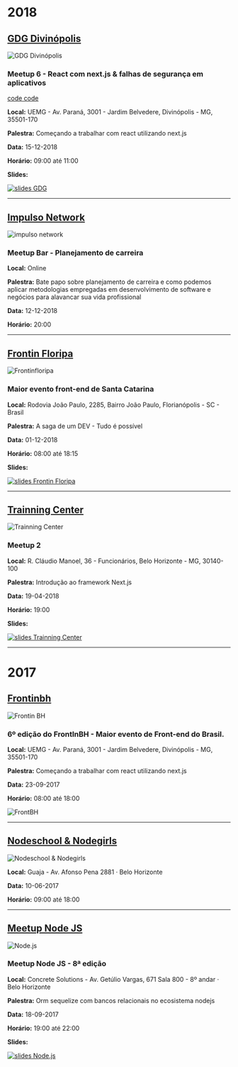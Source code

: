 
# 2018

## [GDG Divinópolis](https://www.meetup.com/pt-BR/GDG-Divinopolis/)
![GDG Divinópolis](assets/images/meetup-GDGDiv.jpeg)


### Meetup 6 - React com next.js & falhas de segurança em aplicativos

[code code](https://github.com/wharley/meetup-GDG)

__Local:__ UEMG - Av. Paraná, 3001 - Jardim Belvedere, Divinópolis - MG, 35501-170

__Palestra:__ Começando a trabalhar com react utilizando next.js

__Data:__ 15-12-2018

__Horário:__ 09:00 até 11:00

__Slides:__

[![slides GDG](assets/images/slidesGDGDiv.png)](https://docs.google.com/presentation/d/e/2PACX-1vRwx5xnpDZO5HI1jWyQ3oag_5X5noEA7vfLgfzs7dXOjZ2zCntAVXyGs-c6Rh1g1y_6nFKRnJy8yotY/pub?start=false&loop=false&delayms=3000)

---

## [Impulso Network](https://impulso.network/)
![impulso network](assets/images/impulso.jpg)


### Meetup Bar - Planejamento de carreira

__Local:__ Online

__Palestra:__ Bate papo sobre planejamento de carreira e como podemos aplicar metodologias empregadas em desenvolvimento de software e negócios para alavancar sua vida profissional

__Data:__ 12-12-2018

__Horário:__ 20:00

---

## [Frontin Floripa](http://frontinfloripa.com.br/)
![Frontinfloripa](assets/images/frontinfloripa.jpg)

### Maior evento front-end de Santa Catarina

__Local:__ Rodovia João Paulo, 2285, Bairro João Paulo, Florianópolis - SC - Brasil

__Palestra:__ A saga de um DEV - Tudo é possível

__Data:__ 01-12-2018

__Horário:__ 08:00 até 18:15

__Slides:__ 

[![slides Frontin Floripa](assets/images/slidesFrontinFloripa.png)](https://docs.google.com/presentation/d/e/2PACX-1vSgUk8f0XRLYZIQUWEOHfHaGKRUVa3V-vehBratelsdnoU7C5Vh0XRV4WiaHEsxSJvRZWNjAiiAXPZR/pub?start=false&loop=false&delayms=3000)

---

## [Trainning Center](https://www.meetup.com/pt-BR/Training-Center-BH/)
![Trainning Center](assets/images/trainningcenter.jpeg)


### Meetup 2

__Local:__ R. Cláudio Manoel, 36 - Funcionários, Belo Horizonte - MG, 30140-100

__Palestra:__ Introdução ao framework Next.js

__Data:__ 19-04-2018

__Horário:__ 19:00

__Slides:__

[![slides Trainning Center](assets/images/slidesTrainningCenter.png)](https://docs.google.com/presentation/d/e/2PACX-1vSZJwDE65jGij4ajwLwBvnjy97wvV2GEGBs-4-cXF-l_I-Vc1pQ_x9CizN0s8kkuAZoWPc0yogjrUKc/pub?start=false&loop=false&delayms=3000)

---

# 2017

## [Frontinbh](https://frontinbh.com.br/)
![Frontin BH](assets/images/frontinbh.jpg)

### 6º edição do FrontInBH - Maior evento de Front-end do Brasil.

__Local:__ UEMG - Av. Paraná, 3001 - Jardim Belvedere, Divinópolis - MG, 35501-170

__Palestra:__ Começando a trabalhar com react utilizando next.js

__Data:__ 23-09-2017

__Horário:__ 08:00 até 18:00

![Front<in>BH](assets/images/slidesfrontinbh.jpg)

---

## [Nodeschool & Nodegirls](https://www.meetup.com/pt-BR/NodeBR-Minas-Gerais/events/240393518/)
![Nodeschool & Nodegirls](assets/images/nodeschool.jpg)

__Local:__ Guaja - Av. Afonso Pena 2881 · Belo Horizonte

__Data:__ 10-06-2017

__Horário:__ 09:00 até 18:00

---

## [Meetup Node JS](https://www.meetup.com/pt-BR/NodeBR-Minas-Gerais/events/239121660/)
![Node.js](assets/images/nodejsormsequelize.jpg)

### Meetup Node JS - 8ª edição

__Local:__ Concrete Solutions - Av. Getúlio Vargas, 671 Sala 800 - 8º andar · Belo Horizonte

__Palestra:__ Orm sequelize com bancos relacionais no ecosistema nodejs

__Data:__ 18-09-2017

__Horário:__ 19:00 até 22:00

__Slides:__

[![slides Node.js](assets/images/sequelize.jpg)](https://www.slideshare.net/wharleyornelasdaroch/orm-sequelize-com-bancos-relacionais-no-ecosistema-nodejs)
